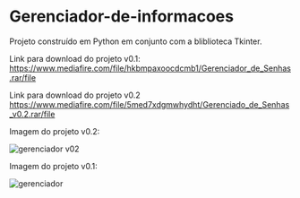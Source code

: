 # Gerenciador-de-informacoes
Projeto construído em Python em conjunto com a bliblioteca Tkinter.

Link para download do projeto v0.1: https://www.mediafire.com/file/hkbmpaxoocdcmb1/Gerenciador_de_Senhas.rar/file

Link para download do projeto v0.2 https://www.mediafire.com/file/5med7xdgmwhydht/Gerenciado_de_Senhas_v0.2.rar/file

Imagem do projeto v0.2:

![gerenciador v02](https://user-images.githubusercontent.com/45261846/164605706-99c49f7d-c18d-4719-8a9d-28b3f49527c8.png)

Imagem do projeto v0.1:

![gerenciador](https://user-images.githubusercontent.com/45261846/164482928-d7f3d673-eae5-446a-9adc-9352b6b173dd.png)



